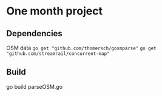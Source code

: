 One month project
=================

Dependencies
------------

OSM data
`go get "github.com/thomersch/gosmparse"`
`go get "github.com/streamrail/concurrent-map"`

Build
-----

go build parseOSM.go
